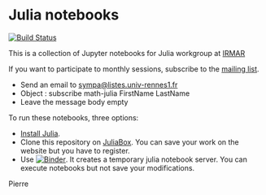 # Julia notebooks


[![Build Status](https://travis-ci.org/pnavaro/math-julia.svg?branch=master)](https://travis-ci.org/pnavaro/math-julia)

This is a collection of Jupyter notebooks for Julia workgroup at [IRMAR](https://irmar.univ-rennes1.fr)

If you want to participate to monthly sessions, subscribe to the [mailing list](https://listes.univ-rennes1.fr/wws/info/math-julia).

- Send an email to sympa@listes.univ-rennes1.fr 
- Object : subscribe math-julia FirstName LastName 
- Leave the message body empty

To run these notebooks, three options:
- [Install Julia](https://julialang.org/downloads/).
- Clone this repository on [JuliaBox](https://juliabox.com). You can save your work on the website but you have to register.
- Use [![Binder](https://mybinder.org/badge.svg)](https://mybinder.org/v2/gh/pnavaro/math-julia/master). It creates a temporary julia
notebook server. You can execute notebooks but not save your modifications.

Pierre
